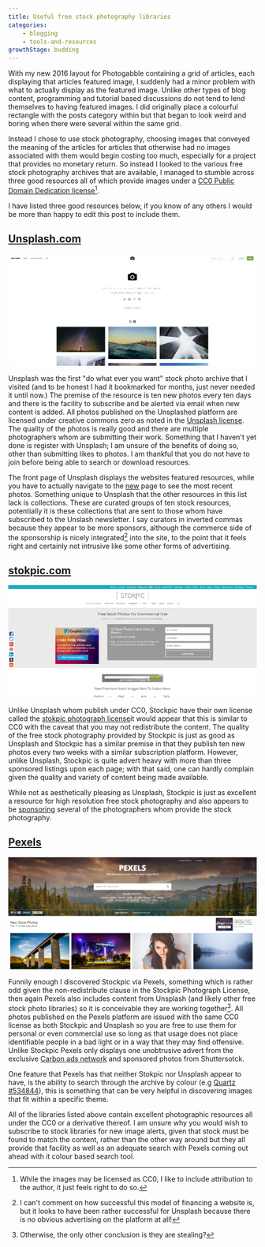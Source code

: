 ```yaml
---
title: Useful free stock photography libraries
categories:
    - blogging
    - tools-and-resources
growthStage: budding
---
```


With my new 2016 layout for Photogabble containing a grid of articles, each displaying that articles featured image, I suddenly had a minor problem with what to actually display as the featured image. Unlike other types of blog content, programming and tutorial based discussions do not tend to lend themselves to having featured images. I did originally place a colourful rectangle with the posts category within but that began to look weird and boring when there were several within the same grid.

Instead I chose to use stock photography, choosing images that conveyed the meaning of the articles for articles that otherwise had no images associated with them would begin costing too much, especially for a project that provides no monetary return. So instead I looked to the various free stock photography archives that are available, I managed to stumble across three good resources all of which provide images under a [CC0 Public Domain Dedication license](http://creativecommons.org/publicdomain/zero/1.0/)[^1].

I have listed three good resources below, if you know of any others I would be more than happy to edit this post to include them.

## [Unsplash.com](https://unsplash.com/)

![Unsplash Stock Archive](/img/really-useful-free-stock-photography-archives-unsplash.png "Unsplash Stock Archive")

Unsplash was the first "do what ever you want" stock photo archive that I visited (and to be honest I had it bookmarked for months, just never needed it until now.) The premise of the resource is ten new photos every ten days and there is the facility to subscribe and be alerted via email when new content is added. All photos published on the Unsplashed platform are licensed under creative commons zero as noted in the [Unsplash license](https://unsplash.com/license). The quality of the photos is really good and there are multiple photographers whom are submitting their work. Something that I haven't yet done is register with Unsplash; I am unsure of the benefits of doing so, other than submitting likes to photos. I am thankful that you do not have to join before being able to search or download resources.

The front page of Unsplash displays  the websites featured resources, while you have to actually navigate to the [new](https://unsplash.com/new) page to see the most recent photos. Something unique to Unsplash that the other resources in this list lack is collections. These are curated groups of ten stock resources, potentially it is these collections that are sent to those whom have subscribed to the Unslash newsletter. I say curators in inverted commas because they appear to be more sponsors, although the commerce side of the sponsorship is nicely integrated[^2] into the site, to the point that it feels right and certainly not intrusive like some other forms of advertising.

## [stokpic.com](http://stokpic.com/)

![Stockpic Free Stock Archive](/img/really-useful-free-stock-photography-archives-stockpic.png "Stockpic Free Stock Archive")

Unlike Unsplash whom publish under CC0, Stockpic have their own license called the [stokpic photograph license](http://stokpic.com/license/)it would appear that this is similar to CC0 with the caveat that you may not redistribute the content. The quality of the free stock photography provided by Stockpic is just as good as Unsplash and Stockpic has a similar premise in that they publish ten new photos every two weeks with a similar subscription platform. However, unlike Unsplash, Stockpic is quite advert heavy with more than three sponsored listings upon each page; with that said, one can hardly complain given the quality and variety of content being made available.

While not as aesthetically pleasing as Unsplash, Stockpic is just as excellent a resource for high resolution free stock photography and also appears to be [sponsoring](http://stokpic.com/sponsored-artists/) several of the photographers whom provide the stock photography.

## [Pexels](https://www.pexels.com/)

![Pexels Free Stock Archive](/img/really-useful-free-stock-photography-archives-pexels.png "Pexels Free Stock Archive")

Funnily enough I discovered Stockpic via Pexels, something which is rather odd given the non-redistribute clause in the Stockpic Photograph License, then again Pexels also includes content from Unsplash (and likely other free stock photo libraries) so it is conceivable they are working together[^3]. All photos published on the Pexels platform are issued with the same CC0 license as both Stockpic and Unsplash so you are free to use them for personal or even commercial use so long as that usage does not place identifiable people in a bad light or in a way that they may find offensive. Unlike Stockpic Pexels only displays one unobtrusive advert from the exclusive [Carbon ads network](http://carbonads.net/) and sponsored photos from Shuttersotck.

One feature that Pexels has that neither Stokpic nor Unsplash appear to have, is the ability to search through the archive by colour (e.g [Quartz #534844](https://www.pexels.com/search/color:%20%23534844/)), this is something that can be very helpful in discovering images that fit within a specific theme.

All of the libraries listed above contain excellent photographic resources all under the CC0 or a derivative thereof. I am unsure why you would wish to subscribe to stock libraries for new image alerts, given that stock must be found to match the content, rather than the other way around but they all provide that facility as well as an adequate search with Pexels coming out ahead with it colour based search tool.

[^1]: While the images may be licensed as CC0, I like to include attribution to the author, it just feels right to do so.
[^2]: I can't comment on how successful this model of financing a website is, but it looks to have been rather successful for Unsplash because there is no obvious advertising on the platform at all!
[^3]: Otherwise, the only other conclusion is they are stealing?